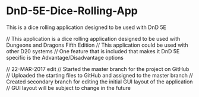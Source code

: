 # DnD-5E-Dice-Rolling-App
This is a dice rolling application designed to be used with DnD 5E

// This application is a dice rolling application designed to be used with Dungeons and Dragons Fifth Edition
// This application could be used with other D20 systems
// One feature that is included that makes it DnD 5E specific is the Advantage/Disadvantage options

// 22-MAR-2017 edit
  // Started the master branch for the project on GitHub
  // Uploaded the starting files to GitHub and assigned to the master branch
  // Created secondary branch for editing the initial GUI layout of the application
  // GUI layout will be subject to change in the future  
